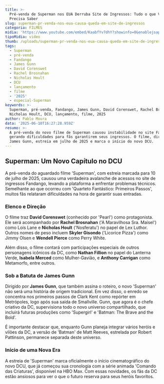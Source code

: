 ```yaml
---
title: >-
  Pré-venda de Superman nos EUA Derruba Site de Ingressos: Tudo o que Você
  Precisa Saber
slug: superman-pr-venda-nos-eua-causa-queda-em-site-de-ingressos
categoria: FILMES
midia: 'https://www.youtube.com/embed/KaabfYv7dhY?showinfo=0&enablejsapi=1'
tipoMidia: video
thumb: /uploads/superman-pr-venda-nos-eua-causa-queda-em-site-de-ingressos-thumb.png
tags:
  - Superman
  - pré-venda
  - Fandango
  - James Gunn
  - David Corenswet
  - Rachel Brosnahan
  - Nicholas Hoult
  - DCU
  - lançamento
  - filme
  - '2025'
  - especial-Superman
keywords: >-
  Superman, pré-venda, Fandango, James Gunn, David Corenswet, Rachel Brosnahan,
  Nicholas Hoult, DCU, lançamento, filme, 2025
author: Pablo Moura
data: '2025-06-10T16:27:28.959Z'
resumo: >-
  A pré-venda do novo filme de Superman causou instabilidade no site Fandango,
  gerando dificuldades para fãs garantirem seus ingressos. O filme, dirigido por
  James Gunn, estreia em julho de 2025 e marca o início do novo DCU.
---
```


## Superman: Um Novo Capítulo no DCU

<blockquote class="twitter-tweet"><a href="https://twitter.com/user/status/1932452017617633447"></a></blockquote>

A pré-venda do aguardado filme 'Superman', com estreia marcada para 10 de julho de 2025, causou uma verdadeira avalanche de acessos no site de ingressos Fandango, levando a plataforma a enfrentar problemas técnicos. Semelhante ao que ocorreu com 'Quarteto Fantástico: Primeiros Passos', muitos fãs relataram dificuldades na hora de garantir suas entradas.

### Elenco e Direção

O filme traz **David Corenswet** (conhecido por 'Pearl') como protagonista. Ele será acompanhado por **Rachel Brosnahan** ('A Maravilhosa Sra. Maisel') como Lois Lane e **Nicholas Hoult** ('Nosferatu') no papel de Lex Luthor. Outros nomes de peso incluem **Skyler Gisondo** ('Licorice Pizza') como Jimmy Olsen e **Wendell Pierce** como Perry White.

Além disso, o filme contará com participações especiais de outros personagens icônicos da DC, como **Nathan Fillion** no papel do Lanterna Verde, **Isabela Merced** como Mulher-Gavião, e **Anthony Carrigan** como Metamorfo, entre outros.

### Sob a Batuta de James Gunn

Dirigido por **James Gunn**, que também assina o roteiro, o novo 'Superman' não será uma história de origem tradicional. Em vez disso, o enredo se concentra nos primeiros passos de Clark Kent como repórter em Metrópoles, logo após sua saída de Smallville. Gunn, que agora é o chefe criativo da DC, supervisiona todo o novo universo compartilhado, que incluirá futuras produções como 'Supergirl' e 'Batman: The Brave and the Bold'.

É importante destacar que, enquanto Gunn planeja integrar vários heróis e vilões da DC, a versão de 'Batman' de Matt Reeves, estrelada por Robert Pattinson, permanece separada deste universo.

### Início de uma Nova Era

A estreia de 'Superman' marca oficialmente o início cinematográfico do novo DCU, que já começou sua cronologia com a série animada 'Comando das Criaturas', disponível na HBO Max. Com essas novidades, os fãs da DC estão ansiosos para ver o que o futuro reserva para seus heróis favoritos.
